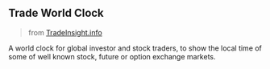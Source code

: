 

## Trade World Clock

> from [TradeInsight.info](https://tradeinsight.info)

A world clock for global investor and stock traders, to show the local time of some of well known stock, future or option exchange markets. 